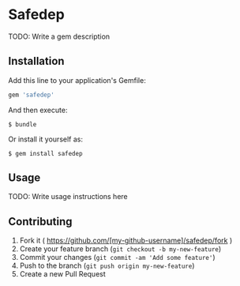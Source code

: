 # Safedep

TODO: Write a gem description

## Installation

Add this line to your application's Gemfile:

```ruby
gem 'safedep'
```

And then execute:

    $ bundle

Or install it yourself as:

    $ gem install safedep

## Usage

TODO: Write usage instructions here

## Contributing

1. Fork it ( https://github.com/[my-github-username]/safedep/fork )
2. Create your feature branch (`git checkout -b my-new-feature`)
3. Commit your changes (`git commit -am 'Add some feature'`)
4. Push to the branch (`git push origin my-new-feature`)
5. Create a new Pull Request
